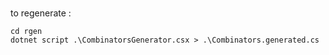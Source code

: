 #

to regenerate :

```
cd rgen
dotnet script .\CombinatorsGenerator.csx > .\Combinators.generated.cs
```
